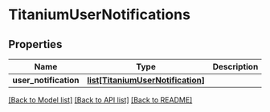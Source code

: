 # TitaniumUserNotifications


## Properties
Name | Type | Description | Notes
------------ | ------------- | ------------- | -------------
**user_notification** | [**list[TitaniumUserNotification]**](TitaniumUserNotification.md) |  | [optional] 

[[Back to Model list]](../README.md#documentation-for-models) [[Back to API list]](../README.md#documentation-for-api-endpoints) [[Back to README]](../README.md)



